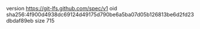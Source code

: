 version https://git-lfs.github.com/spec/v1
oid sha256:4f900d4938dc69124d49175d790be6a5ba07d05b126813be6d2fd23dbdaf89eb
size 715
